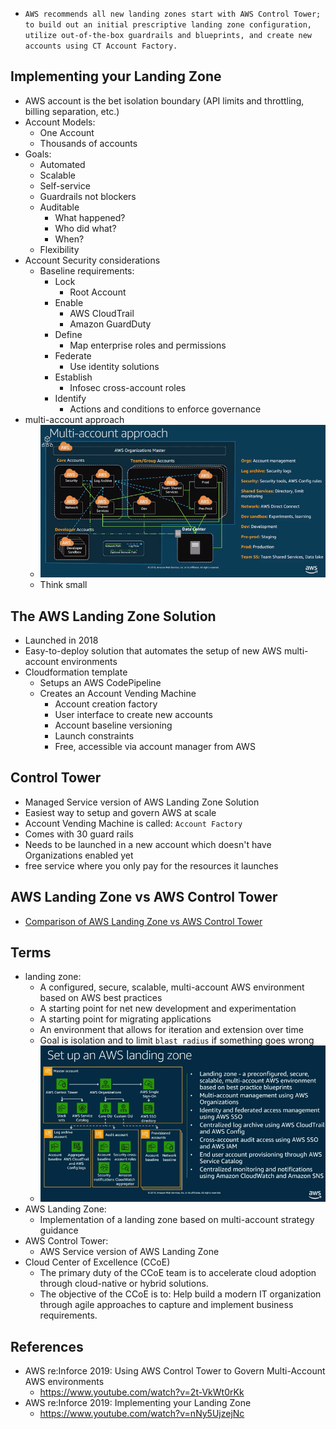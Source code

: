 - ```AWS recommends all new landing zones start with AWS Control Tower; to build out an initial prescriptive landing zone configuration, utilize out-of-the-box guardrails and blueprints, and create new accounts using CT Account Factory.```

## Implementing your Landing Zone
- AWS account is the bet isolation boundary (API limits and throttling, billing separation, etc.)
- Account Models:
    - One Account
    - Thousands of accounts
- Goals:
    - Automated
    - Scalable
    - Self-service
    - Guardrails not blockers
    - Auditable
        - What happened?
        - Who did what?
        - When?
    - Flexibility
- Account Security considerations
    - Baseline requirements:
        - Lock
            - Root Account
        - Enable
            - AWS CloudTrail
            - Amazon GuardDuty
        - Define
            - Map enterprise roles and permissions
        - Federate
            - Use identity solutions
        - Establish
            - Infosec cross-account roles
        - Identify
            - Actions and conditions to enforce governance 
- multi-account approach
    - ![Multi-account approach](images/multi_account_approach.png)
    - Think small

## The AWS Landing Zone Solution
- Launched in 2018
- Easy-to-deploy solution that automates the setup of new AWS multi-account environments
- Cloudformation template
    - Setups an AWS CodePipeline
    - Creates an Account Vending Machine
        - Account creation factory
        - User interface to create new accounts
        - Account baseline versioning
        - Launch constraints
        - Free, accessible via account manager from AWS

## Control Tower
- Managed Service version of AWS Landing Zone Solution
- Easiest way to setup and govern AWS at scale
- Account Vending Machine is called:  `Account Factory`
- Comes with 30 guard rails
- Needs to be launched in a new account which doesn't have Organizations enabled yet
- free service where you only pay for the resources it launches

## AWS Landing Zone vs AWS Control Tower
- [Comparison of AWS Landing Zone vs AWS Control Tower](images/aws_landing_zone_vs_control_tower.png)


## Terms
- landing zone:
    - A configured, secure, scalable, multi-account AWS environment based on AWS best practices
    - A starting point for net new development and experimentation
    - A starting point for migrating applications
    - An environment that allows for iteration and extension over time
    - Goal is isolation and to limit `blast radius` if something goes wrong
    - ![Setting up a landing Zone](images/landing_zone.png)
- AWS Landing Zone:
    - Implementation of a landing zone based on multi-account strategy guidance
- AWS Control Tower:
    - AWS Service version of AWS Landing Zone
- Cloud Center of Excellence (CCoE)
    - The primary duty of the CCoE team is to accelerate cloud adoption through cloud-native or hybrid solutions. 
    - The objective of the CCoE is to: Help build a modern IT organization through agile approaches to capture and implement business requirements.

## References
- AWS re:Inforce 2019: Using AWS Control Tower to Govern Multi-Account AWS environments
    - https://www.youtube.com/watch?v=2t-VkWt0rKk
- AWS re:Inforce 2019:  Implementing your Landing Zone
    - https://www.youtube.com/watch?v=nNy5UjzejNc